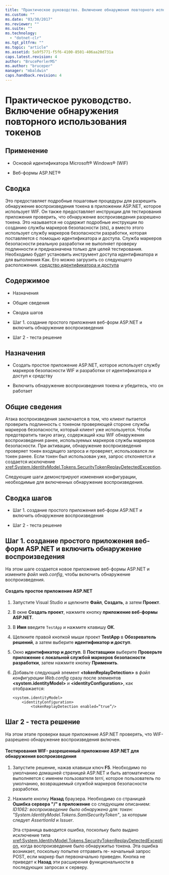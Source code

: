 ```yaml
---
title: "Практическое руководство. Включение обнаружения повторного использования токенов | Microsoft Docs"
ms.custom: ""
ms.date: "03/30/2017"
ms.reviewer: ""
ms.suite: ""
ms.technology: 
  - "dotnet-clr"
ms.tgt_pltfrm: ""
ms.topic: "article"
ms.assetid: 5a9f5771-f5f6-4100-8501-406aa20d731a
caps.latest.revision: 4
author: "BrucePerlerMS"
ms.author: "bruceper"
manager: "mbaldwin"
caps.handback.revision: 4
---
```

# Практическое руководство. Включение обнаружения повторного использования токенов
## Применение  
  
-   Основой идентификатора Microsoft® Windows® \(WIF\)  
  
-   Веб\-формы ASP.NET®  
  
## Сводка  
 Это предоставляет подробные пошаговые процедуры для разрешить обнаружение воспроизведения токена в приложении ASP.NET, которое использует WIF.  Он также предоставляет инструкции для тестирования приложения проверить, что обнаружение воспроизведения разрешено токена.  Это называется не содержит подробные инструкции по созданию службы маркеров безопасности \(sts\), а вместо этого использует службу маркеров безопасности разработки, которая поставляется с помощью идентификатора и доступа.  Служба маркеров безопасности реальную разработки не выполняет проверку подлинности и предназначена только для целей тестирования.  Необходимо будет установить инструмент доступа идентификатора и для выполнения Как.  Его можно загрузить со следующего расположения. [средство идентификатора и доступа](http://go.microsoft.com/fwlink/?LinkID=245849)  
  
## Содержимое  
  
-   Назначения  
  
-   Общие сведения  
  
-   Сводка шагов  
  
-   Шаг 1. создание простого приложения веб\-форм ASP.NET и включить обнаружение воспроизведения  
  
-   Шаг 2 \- теста решение  
  
## Назначения  
  
-   Создать простое приложение ASP.NET, которое использует службу маркеров безопасности WIF и разработки от идентификатора и доступ к средству  
  
-   Включить обнаружение воспроизведения токена и убедитесь, что он работает  
  
## Общие сведения  
 Атака воспроизведения заключается в том, что клиент пытается проверить подлинность с токеном проверяющей стороне службы маркеров безопасности, который клиент уже используется.  Чтобы предотвратить такую атаку, содержащий кэш WIF обнаружения воспроизведения ранее, используемых маркеров службы маркеров безопасности.  При активации, обнаружение воспроизведения проверяет токен входящего запроса и проверяет, использовался ли токен ранее.  Если токен был использован уже, запрос отклоняется и создается исключение <xref:System.IdentityModel.Tokens.SecurityTokenReplayDetectedException>.  
  
 Следующие шаги демонстрируют изменения конфигурации, необходимые для включенных обнаружение воспроизведения.  
  
## Сводка шагов  
  
-   Шаг 1. создание простого приложения веб\-форм ASP.NET и включить обнаружение воспроизведения  
  
-   Шаг 2 \- теста решение  
  
## Шаг 1. создание простого приложения веб\-форм ASP.NET и включить обнаружение воспроизведения  
 На этом шаге создается новое приложение веб\-формы ASP.NET и измените *файл web.config*, чтобы включить обнаружение воспроизведения.  
  
#### Создать простое приложение ASP.NET  
  
1.  Запустите Visual Studio и щелкните **Файл**, **Создать**, а затем **Проект**.  
  
2.  В окне **Создать проект**, нажмите кнопку **приложение веб\-формы ASP.NET**.  
  
3.  В **Имя** введите `TestApp` и нажмите клавишу **ОК**.  
  
4.  Щелкните правой кнопкой мыши проект **TestApp** в **Обозреватель решений**, а затем выберите **идентификатор и доступ**.  
  
5.  Окно **идентификатор и доступ**.  В **Поставщики** выберите **Проверьте приложение с локальной службой маркеров безопасности разработки**, затем нажмите кнопку **Применить**.  
  
6.  Добавьте следующий элемент **\<tokenReplayDetection\>** в *файл конфигурации Web.config* сразу после элементов **\<system.identityModel\>** и **\<identityConfiguration\>**, как отображается:  
  
    ```  
    <system.identityModel>  
        <identityConfiguration>  
            <tokenReplayDetection enabled=”true”/>  
    ```  
  
## Шаг 2 \- теста решение  
 На этом этапе проверки ваше приложение ASP.NET проверять, что WIF\- разрешено обнаружение воспроизведения включен.  
  
#### Тестирования WIF\- разрешенный приложение ASP.NET для обнаружения воспроизведения  
  
1.  Запустите решение, нажав клавиши ключ **F5**.  Необходимо по умолчанию домашней страницей ASP.NET и быть автоматически выполняется с именем пользователя *terri*, которое пользователь по умолчанию, возвращаемый службой маркеров безопасности разработки.  
  
2.  Нажмите кнопку **Назад** браузера.  Необходимо со страницей **Ошибка сервера "\/" в приложение** со следующим описанием: *ID1062: воспроизведение было обнаружено для: токен: "System.IdentityModel.Tokens.SamlSecurityToken"*, за которым следует *AssertionId* и *Issuer*.  
  
     Эта страница выводится ошибка, поскольку было выдано исключение типа <xref:System.IdentityModel.Tokens.SecurityTokenReplayDetectedException>, когда воспроизведение было обнаружитьо токена.  Эта ошибка возникает, поскольку попытке отправить re\- начальный запрос POST, если маркер был первоначально приведен.  Кнопка не приведет к **Назад** эти расширения функциональности в последующих запросах к серверу.